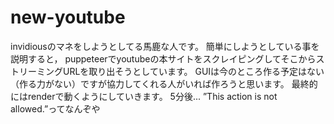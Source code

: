 # new-youtube
invidiousのマネをしようとしてる馬鹿な人です。
簡単にしようとしている事を説明すると，
puppeteerでyoutubeの本サイトをスクレイピングしてそこからストリーミングURLを取り出そうとしています。
GUIは今のところ作る予定はない（作る力がない）ですが協力してくれる人がいれば作ろうと思います。
最終的にはrenderで動くようにしていきます。
5分後...
”This action is not allowed.”ってなんぞや

